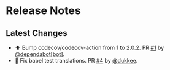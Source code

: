 # Release Notes

## Latest Changes

* ⬆ Bump codecov/codecov-action from 1 to 2.0.2. PR [#1](https://github.com/boardpack/pydantic-i18n/pull/1) by [@dependabot[bot]](https://github.com/apps/dependabot).
* 🔧 Fix babel test translations. PR [#4](https://github.com/boardpack/pydantic-i18n/pull/4) by [@dukkee](https://github.com/dukkee).

